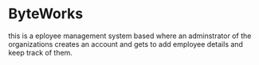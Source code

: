 # ByteWorks
 this is a eployee management system based where an adminstrator of the organizations creates an account and gets to add employee details and keep track of them.
